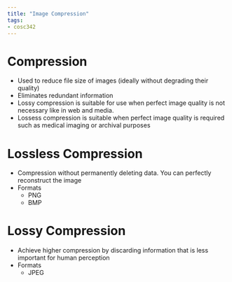 ```yaml
---
title: "Image Compression"
tags: 
- cosc342
---
```


# Compression
- Used to reduce file size of images (ideally without degrading their quality)
- Eliminates redundant information
- Lossy compression is suitable for use when perfect image quality is not necessary like in web and media. 
- Lossess compression is suitable when perfect image quality is required such as medical imaging or archival purposes

# Lossless Compression
- Compression without permanently deleting data. You can perfectly reconstruct the image
- Formats
	- PNG
	- BMP

# Lossy Compression
- Achieve higher compression by discarding information that is less important for human perception
- Formats
	- JPEG
